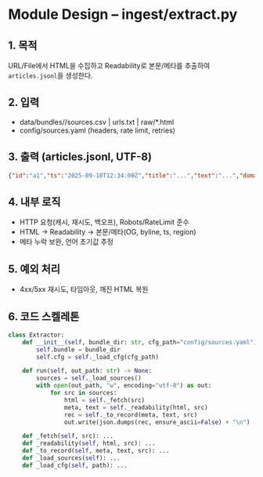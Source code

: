 # Module Design – ingest/extract.py

## 1. 목적
URL/File에서 HTML을 수집하고 Readability로 본문/메타를 추출하여 `articles.jsonl`을 생성한다.

## 2. 입력
- data/bundles/<BUNDLE>/sources.csv | urls.txt | raw/*.html
- config/sources.yaml (headers, rate limit, retries)

## 3. 출력 (articles.jsonl, UTF-8)
```json
{"id":"a1","ts":"2025-09-10T12:34:00Z","title":"...","text":"...","domain":"military|diplomacy|economy","region":"X","source":"url|file","byline":"...","url":"...","lang":"ko|en"}
```

## 4. 내부 로직
- HTTP 요청(캐시, 재시도, 백오프), Robots/RateLimit 준수
- HTML → Readability → 본문/메타(OG, byline, ts, region)
- 메타 누락 보완, 언어 초기값 추정

## 5. 예외 처리
- 4xx/5xx 재시도, 타임아웃, 깨진 HTML 복원

## 6. 코드 스켈레톤
```python
class Extractor:
    def __init__(self, bundle_dir: str, cfg_path="config/sources.yaml"):
        self.bundle = bundle_dir
        self.cfg = self._load_cfg(cfg_path)

    def run(self, out_path: str) -> None:
        sources = self._load_sources()
        with open(out_path, "w", encoding="utf-8") as out:
            for src in sources:
                html = self._fetch(src)
                meta, text = self._readability(html, src)
                rec = self._to_record(meta, text, src)
                out.write(json.dumps(rec, ensure_ascii=False) + "\n")

    def _fetch(self, src): ...
    def _readability(self, html, src): ...
    def _to_record(self, meta, text, src): ...
    def _load_sources(self): ...
    def _load_cfg(self, path): ...
```
